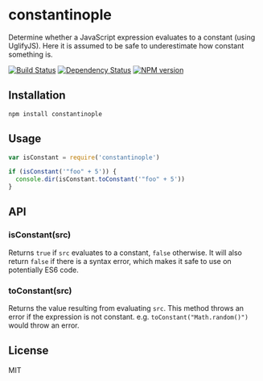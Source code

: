 # constantinople

Determine whether a JavaScript expression evaluates to a constant (using UglifyJS).  Here it is assumed to be safe to underestimate how constant something is.

[![Build Status](https://travis-ci.org/ForbesLindesay/constantinople.png?branch=master)](https://travis-ci.org/ForbesLindesay/constantinople)
[![Dependency Status](https://gemnasium.com/ForbesLindesay/constantinople.png)](https://gemnasium.com/ForbesLindesay/constantinople)
[![NPM version](https://badge.fury.io/js/constantinople.png)](http://badge.fury.io/js/constantinople)

## Installation

    npm install constantinople

## Usage

```js
var isConstant = require('constantinople')

if (isConstant('"foo" + 5')) {
  console.dir(isConstant.toConstant('"foo" + 5'))
}
```

## API

### isConstant(src)

Returns `true` if `src` evaluates to a constant, `false` otherwise.  It will also return `false` if there is a syntax error, which makes it safe to use on potentially ES6 code.

### toConstant(src)

Returns the value resulting from evaluating `src`.  This method throws an error if the expression is not constant.  e.g. `toConstant("Math.random()")` would throw an error.

## License

  MIT
